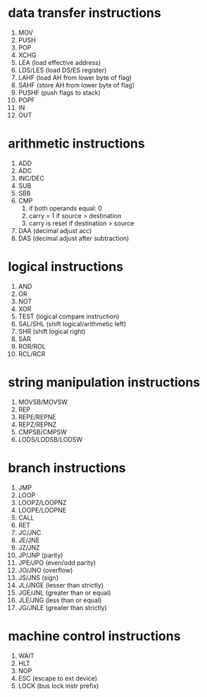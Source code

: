 
# data transfer instructions

1. MOV
2. PUSH
3. POP
4. XCHG
5. LEA (load effective address)
6. LDS/LES (load DS/ES register)
7. LAHF (load AH from lower byte of flag)
8. SAHF (store AH from lower byte of flag)
9. PUSHF (push flags to stack)
10. POPF
11. IN
12. OUT

# arithmetic instructions

1. ADD
2. ADC
3. INC/DEC
4. SUB
5. SBB
6. CMP
	1. if both operands equal: 0
	2. carry = 1 if source > destination
	3. carry is reset if destination > source
7. DAA (decimal adjust acc)
8. DAS (decimal adjust after subtraction)

# logical instructions

1. AND
2. OR
3. NOT
4. XOR
5. TEST (logical compare instruction)
6. SAL/SHL (shift logical/arithmetic left)
7. SHR (shift logical right)
8. SAR
9. ROR/ROL
10. RCL/RCR

# string manipulation instructions

1. MOVSB/MOVSW
2. REP
3. REPE/REPNE
4. REPZ/REPNZ
5. CMPSB/CMPSW
6. LODS/LODSB/LODSW

# branch instructions

1. JMP
2. LOOP
3. LOOPZ/LOOPNZ
4. LOOPE/LOOPNE
5. CALL
6. RET
7. JC/JNC
8. JE/JNE
9. JZ/JNZ
10. JP/JNP (parity)
11. JPE/JPO (even/odd parity)
12. JO/JNO (overflow)
13. JS/JNS (sign)
14. JL/JNGE (lesser than strictly)
15. JGE/JNL (greater than or equal)
16. JLE/JNG (less than or equal)
17. JG/JNLE (greater than strictly)

# machine control instructions

1. WAIT
2. HLT
3. NOP
4. ESC (escape to ext device)
5. LOCK (bus lock instr prefix)
